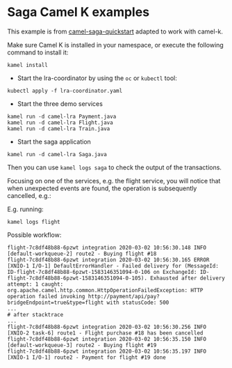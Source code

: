 # Saga Camel K examples

This example is from [camel-saga-quickstart](https://github.com/nicolaferraro/camel-saga-quickstart/) adapted to work with camel-k.

Make sure Camel K is installed in your namespace, or execute the following command to install it:

```
kamel install
```

* Start the lra-coordinator by using the `oc` or `kubectl` tool:
```
kubectl apply -f lra-coordinator.yaml
```

* Start the three demo services
```
kamel run -d camel-lra Payment.java
kamel run -d camel-lra Flight.java
kamel run -d camel-lra Train.java
```

* Start the saga application
```
kamel run -d camel-lra Saga.java
```

Then you can use ```kamel logs saga``` to check the output of the transactions.

Focusing on one of the services, e.g. the flight service, you will notice that when unexpected events are found,
the operation is subsequently cancelled, e.g.:

E.g. running:
```
kamel logs flight
```

Possible workflow:
```
flight-7c8df48b88-6pzwt integration 2020-03-02 10:56:30.148 INFO  [default-workqueue-2] route2 - Buying flight #18
flight-7c8df48b88-6pzwt integration 2020-03-02 10:56:30.165 ERROR [XNIO-1 I/O-1] DefaultErrorHandler - Failed delivery for (MessageId: ID-flight-7c8df48b88-6pzwt-1583146351094-0-106 on ExchangeId: ID-flight-7c8df48b88-6pzwt-1583146351094-0-105). Exhausted after delivery attempt: 1 caught: org.apache.camel.http.common.HttpOperationFailedException: HTTP operation failed invoking http://payment/api/pay?bridgeEndpoint=true&type=flight with statusCode: 500
...
# after stacktrace
...
flight-7c8df48b88-6pzwt integration 2020-03-02 10:56:30.256 INFO  [XNIO-2 task-6] route1 - Flight purchase #18 has been cancelled
flight-7c8df48b88-6pzwt integration 2020-03-02 10:56:35.150 INFO  [default-workqueue-3] route2 - Buying flight #19
flight-7c8df48b88-6pzwt integration 2020-03-02 10:56:35.197 INFO  [XNIO-1 I/O-1] route2 - Payment for flight #19 done
```
